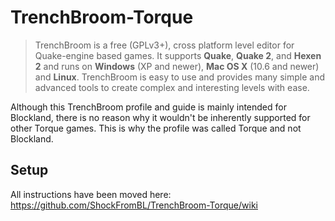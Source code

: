 # TrenchBroom-Torque

> TrenchBroom is a free (GPLv3+), cross platform level editor for Quake-engine based games. It supports  **Quake**,  **Quake 2**, and  **Hexen 2**  and runs on  **Windows**  (XP and newer),  **Mac OS X**  (10.6 and newer) and  **Linux**. TrenchBroom is easy to use and provides many simple and advanced tools to create complex and interesting levels with ease.

Although this TrenchBroom profile and guide is mainly intended for Blockland, there is no reason why it wouldn't be inherently supported for other Torque games. This is why the profile was called Torque and not Blockland.

## Setup

All instructions have been moved here: https://github.com/ShockFromBL/TrenchBroom-Torque/wiki
